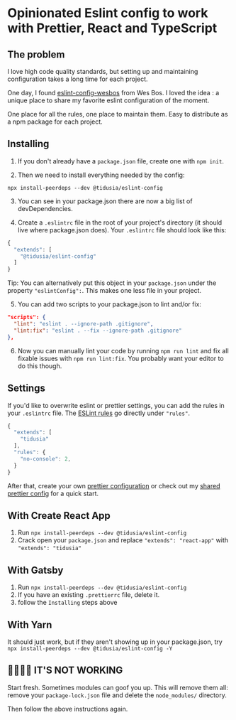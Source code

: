 # Opinionated Eslint config to work with Prettier, React and TypeScript

## The problem

I love high code quality standards, but setting up and maintaining configuration takes a long time for each project.

One day, I found [eslint-config-wesbos](https://github.com/wesbos/eslint-config-wesbos) from Wes Bos.
I loved the idea : a unique place to share my favorite eslint configuration of the moment.

One place for all the rules, one place to maintain them. Easy to distribute as a npm package for each project.

## Installing

1. If you don't already have a `package.json` file, create one with `npm init`.

2. Then we need to install everything needed by the config:

```
npx install-peerdeps --dev @tidusia/eslint-config
```

3. You can see in your package.json there are now a big list of devDependencies.

4. Create a `.eslintrc` file in the root of your project's directory (it should live where package.json does). Your `.eslintrc` file should look like this:

```js
{
  "extends": [
    "@tidusia/eslint-config"
  ]
}
```

Tip: You can alternatively put this object in your `package.json` under the property `"eslintConfig":`. This makes one less file in your project.

5. You can add two scripts to your package.json to lint and/or fix:

```json
"scripts": {
  "lint": "eslint . --ignore-path .gitignore",
  "lint:fix": "eslint . --fix --ignore-path .gitignore"
},
```

6. Now you can manually lint your code by running `npm run lint` and fix all fixable issues with `npm run lint:fix`. You probably want your editor to do this though.

## Settings

If you'd like to overwrite eslint or prettier settings, you can add the rules in your `.eslintrc` file. The [ESLint rules](https://eslint.org/docs/rules/) go directly under `"rules"`.

```js
{
  "extends": [
    "tidusia"
  ],
  "rules": {
    "no-console": 2,
  }
}
```

After that, create your own [prettier configuration](https://prettier.io/docs/en/install.html) or check out my [shared prettier config](https://github.com/tidusia/prettier-config) for a quick start.

## With Create React App

1. Run `npx install-peerdeps --dev @tidusia/eslint-config`
1. Crack open your `package.json` and replace `"extends": "react-app"` with `"extends": "tidusia"`

## With Gatsby

1. Run `npx install-peerdeps --dev @tidusia/eslint-config`
1. If you have an existing `.prettierrc` file, delete it.
1. follow the `Installing` steps above

## With Yarn

It should just work, but if they aren't showing up in your package.json, try `npx install-peerdeps --dev @tidusia/eslint-config -Y`

## 🤬🤬🤬🤬 IT'S NOT WORKING

Start fresh. Sometimes modules can goof you up. This will remove them all: remove your `package-lock.json` file and delete the `node_modules/` directory.

Then follow the above instructions again.
